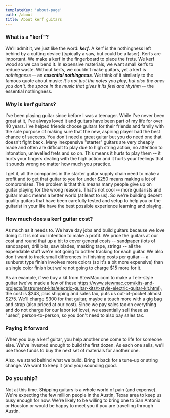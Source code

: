 ```yaml
---
templateKey: 'about-page'
path: /about
title: About kerf guitars
---
```


### What is a "kerf"?

We'll admit it, we just like the word: **_kerf_**. A kerf is the nothingness left behind by a cutting device (typically a saw, but could be a laser).
Kerfs are important. We make a kerf in the fingerboard to place the frets. We kerf wood so we can bend it. In expensive materials, we want small kerfs to
reduce waste. Without kerfs, we couldn't make guitars, yet a kerf is _nothingness_ -- an **_essential nothingness_**. We think of it similarly to the
famous quote about music: _It's not just the notes you play, but also the ones you don't, the space in the music that gives it its feel and rhythm_ -- the essential nothingness.

### _Why_ is kerf guitars?

I've been playing guitar since before I was a teenager. While I've never been great at it, I've always loved it and guitars have been part of my life
for over 40 years. I've helped friends choose guitars for their friends and family with the sole purpose of making sure that the new, aspiring player
had the best chance of success. You don't need a great guitar but you do need one that doesn't fight back. Many inexpensive "starter" guitars are very
cheaply made and often are difficult to play due to high string action, no attention to intonation, unlevelled frets and so on. This means it hurts to
play them -- it hurts your fingers dealing with the high action and it hurts your feelings that it sounds wrong no matter how much you practice.

I get it, all the companies in the starter guitar supply chain need to make a profit and to get that guitar to you for under $250 means making a lot of compromises. The
problem is that this means many people give up on guitar playing for the wrong reasons. That's not cool -- more guitarists and guitar music means a better world (at least to us). So we're building decent quality guitars that have been carefully tested and setup to help you or the guitarist in your life have the best
possible experience learning and playing.

### How much does a kerf guitar cost?

As much as it needs to. We have day jobs and build guitars because we love doing it. It is not our intention to make a profit. We price the guitars
at our cost and round that up a bit to cover general costs -- sandpaper (lots of sandpaper), drill bits, saw blades, masking tape, strings -- all the expendable stuff we're not going to bother tracking for each guitar. We also don't want to track small differences in finishing costs per guitar -- a sunburst type finish involves more colors (so it's a bit more expensive) than a single color finish but we're not going to charge $15 more for it.

As an example, if we buy a kit from StewMac.com to make a Tele-style guitar (we've made a few of these https://www.stewmac.com/kits-and-projects/instrument-kits/electric-guitar-kits/t-style-electric-guitar-kit.html), the cost is $243, plus shipping and sales tax, puts us out-of-pocket almost $275.
We'll charge $300 for that guitar, maybe a touch more with a gig bag and strap (also priced at our cost). Since we pay sales tax on everything and do not charge for our labor (of love), we essentially sell these as "used", person-to-person, so you don't need to also pay sales tax.

### Paying it forward

When you buy a kerf guitar, you help another one come to life for someone else. We've invested enough to build the first dozen. As each one sells,
we'll use those funds to buy the next set of materials for another one.

Also, we stand behind what we build. Bring it back for a tune-up or string change. We want to keep it (and you) sounding good.

### Do you ship?

Not at this time. Shipping guitars is a whole world of pain (and expense). We're expecting the few million people in the Austin, Texas area to keep
us busy enough for now. We're likely to be willing to bring one to San Antonio or Houston or would be happy to meet you if you are travelling
through Austin.
